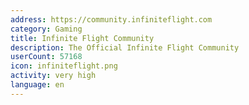 ```yaml
---
address: https://community.infiniteflight.com
category: Gaming
title: Infinite Flight Community
description: The Official Infinite Flight Community
userCount: 57168
icon: infiniteflight.png
activity: very high
language: en
---
```

